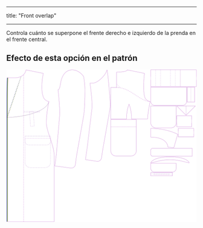 - - -
title: "Front overlap"
- - -

Controla cuánto se superpone el frente derecho e izquierdo de la prenda en el frente central.

## Efecto de esta opción en el patrón

![Esta imagen muestra el efecto de esta opción superponiendo varias variantes que tienen un valor diferente para esta opción](carlton_frontoverlap_sample.svg "Efecto de esta opción en el patrón")
